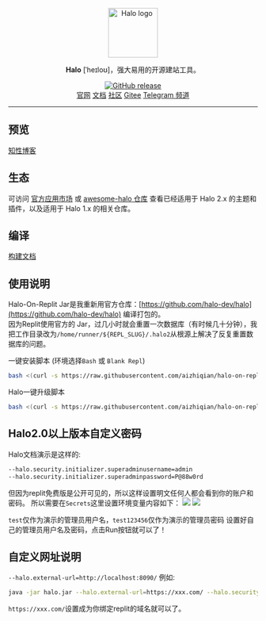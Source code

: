 <p align="center">
    <a href="https://halo.run" target="_blank" rel="noopener noreferrer">
        <img width="100" src="https://halo.run/logo" alt="Halo logo" />
    </a>
</p>


<p align="center"><b>Halo</b> [ˈheɪloʊ]，强大易用的开源建站工具。</p>

<p align="center">
<a href="https://github.com/aizhiqian/halo-on-replit/releases"><img alt="GitHub release" src="https://img.shields.io/github/release/halo-dev/halo.svg?style=flat-square&include_prereleases" /></a>
<br />
<a href="https://halo.run">官网</a>
<a href="https://docs.halo.run">文档</a>
<a href="https://bbs.halo.run">社区</a>
<a href="https://gitee.com/halo-dev">Gitee</a>
<a href="https://t.me/halo_dev">Telegram 频道</a>
</p>


------------------------------

## 预览

[知性博客](https://halo.aiguohou4.repl.co/)

## 生态

可访问 [官方应用市场](https://halo.run/store/apps) 或 [awesome-halo 仓库](https://github.com/halo-sigs/awesome-halo) 查看已经适用于 Halo 2.x 的主题和插件，以及适用于 Halo 1.x 的相关仓库。

## 编译

[构建文档](https://docs.halo.run/developer-guide/core/build)

## 使用说明

Halo-On-Replit Jar是我重新用官方仓库：[https://github.com/halo-dev/halo](https://github.com/halo-dev/halo) 编译打包的。   
因为Replit使用官方的 Jar，过几小时就会重置一次数据库（有时候几十分钟），我把工作目录改为`/home/runner/${REPL_SLUG}/.halo2`从根源上解决了反复重置数据库的问题。

一键安装脚本 (环境选择`Bash` 或 `Blank Repl`)   

```bash
bash <(curl -s https://raw.githubusercontent.com/aizhiqian/halo-on-replit/main/install.sh)
```

Halo一键升级脚本

```bash
bash <(curl -s https://raw.githubusercontent.com/aizhiqian/halo-on-replit/main/update.sh)
```

## Halo2.0以上版本自定义密码

Halo文档演示是这样的:

```bash
--halo.security.initializer.superadminusername=admin
--halo.security.initializer.superadminpassword=P@88w0rd
```

但因为replit免费版是公开可见的，所以这样设置明文任何人都会看到你的账户和密码。
所以需要在`Secrets`这里设置环境变量内容如下：
![](https://img.l04.repl.co/img/2023-03-01110916.png)
![](https://img.l04.repl.co/img/2023-03-01111027.png)

`test`仅作为演示的管理员用户名，`test123456`仅作为演示的管理员密码
设置好自己的管理员用户名及密码，点击Run按钮就可以了！

## 自定义网址说明

`--halo.external-url=http://localhost:8090/`
例如:

```bash
java -jar halo.jar --halo.external-url=https://xxx.com/ --halo.security.initializer.superadminusername=${username} --halo.security.initializer.superadminpassword=${password}
```

`https://xxx.com/`设置成为你绑定replit的域名就可以了。
